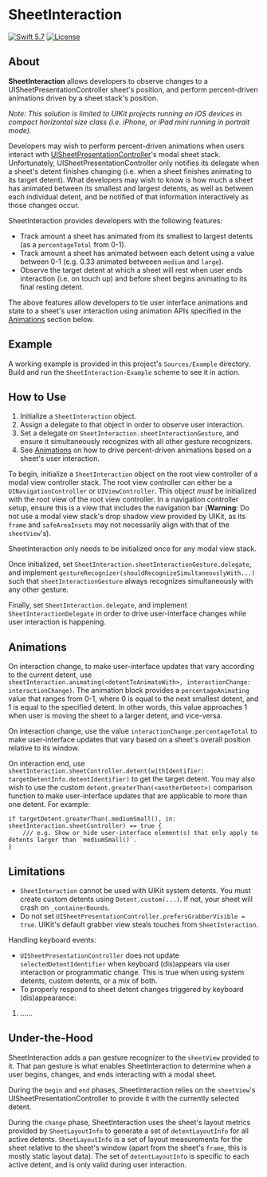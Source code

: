 # SheetInteraction

<p>
    <a href="https://developer.apple.com/swift/"><img alt="Swift 5.7" src="https://img.shields.io/badge/swift-5.7-orange.svg?style=flat"></a>
    <a href="https://github.com/boscojwho/SheetInteraction/blob/main/LICENSE"><img alt="License" src="https://img.shields.io/badge/License-GPLv3-blue.svg"></a>
</p>

## About
<b>SheetInteraction</b> allows developers to observe changes to a UISheetPresentationController sheet's position, and perform percent-driven animations driven by a sheet stack's position.

<i>Note: This solution is limited to UIKit projects running on iOS devices in compact horizontal size class (i.e. iPhone, or iPad mini running in portrait mode).</i>

Developers may wish to perform percent-driven animations when users interact with [UISheetPresentationController](https://developer.apple.com/documentation/uikit/uisheetpresentationcontroller)'s modal sheet stack. Unfortunately, UISheetPresentationController only notifies its delegate when a sheet's detent finishes changing (i.e. when a sheet finishes animating to its target detent). What developers may wish to know is how much a sheet has animated between its smallest and largest detents, as well as between each individual detent, and be notified of that information interactively as those changes occur.

SheetInteraction provides developers with the following features:
- Track amount a sheet has animated from its smallest to largest detents (as a `percentageTotal` from 0-1).
- Track amount a sheet has animated between each detent using a value between 0-1 (e.g. 0.33 animated betweeen `medium` and `large`).
- Observe the target detent at which a sheet will rest when user ends interaction (i.e. on touch up) and before sheet begins animating to its final resting detent.

The above features allow developers to tie user interface animations and state to a sheet's user interaction using animation APIs specified in the [Animations](#animations) section below.

## Example
A working example is provided in this project's `Sources/Example` directory. Build and run the `SheetInteraction-Example` scheme to see it in action.

## How to Use
1. Initialize a `SheetInteraction` object.
2. Assign a delegate to that object in order to observe user interaction.
3. Set a delegate on `SheetInteraction.sheetInteractionGesture`, and ensure it simultaneously recognizes with all other gesture recognizers.
4. See [Animations](#animations) on how to drive percent-driven animations based on a sheet's user interaction.

To begin, initialize a `SheetInteraction` object on the root view controller of a modal view controller stack. The root view controller can either be a `UINavigationController` or `UIViewController`. This object *must* be initialized with the root view of the root view controller. In a navigation controller setup, ensure this is a view that includes the navigation bar (**Warning**: Do not use a modal view stack's drop shadow view provided by UIKit, as its `frame` and `safeAreaInsets` may not necessarily align with that of the `sheetView`'s).

SheetInteraction only needs to be initialized once for any modal view stack.

Once initialized, set `SheetInteraction.sheetInteractionGesture.delegate`, and implement `gestureRecognizer(shouldRecognizeSimultaneouslyWith...)` such that `sheetInteractionGesture` always recognizes simultaneously with any other gesture.

Finally, set `SheetInteraction.delegate`, and implement `SheetInteractionDelegate` in order to drive user-interface changes while user interaction is happening.

## Animations
On interaction change, to make user-interface updates that vary according to the current detent, use `sheetInteraction.animating(<detentToAnimateWith>, interactionChange: interactionChange)`. The animation block provides a `percentageAnimating` value that ranges from 0-1, where 0 is equal to the next smallest detent, and 1 is equal to the specified detent. In other words, this value approaches 1 when user is moving the sheet to a larger detent, and vice-versa.

On interaction change, use the value `interactionChange.percentageTotal` to make user-interface updates that vary based on a sheet's overall position relative to its window.

On interaction end, use `sheetInteraction.sheetController.detent(withIdentifier: targetDetentInfo.detentIdentifier)` to get the target detent. You may also wish to use the custom `detent.greaterThan(<anotherDetent>)` comparison function to make user-interface updates that are applicable to more than one detent. For example:
```
if targetDetent.greaterThan(.mediumSmall(), in: sheetInteraction.sheetController) == true {
    /// e.g. Show or hide user-interface element(s) that only apply to detents larger than `mediumSmall()`.
}
```

## Limitations
- `SheetInteraction` cannot be used with UIKit system detents. You must create custom detents using `Detent.custom(...)`. If not, your sheet will crash on `_containerBounds`.
- Do not set `UISheetPresentationController.prefersGrabberVisible = true`. UIKit's default grabber view steals touches from `SheetInteraction`.

Handling keyboard events:
- `UISheetPresentationController` does not update `selectedDetentIdentifier` when keyboard (dis)appears via user interaction or programmatic change. This is true when using system detents, custom detents, or a mix of both.
- To properly respond to sheet detent changes triggered by keyboard (dis)appearance:
1. ...... 

## Under-the-Hood
SheetInteraction adds a pan gesture recognizer to the `sheetView` provided to it. That pan gesture is what enables SheetInteraction to determine when a user begins, changes, and ends interacting with a modal sheet. 

During the `begin` and `end` phases, SheetInteraction relies on the `sheetView`'s UISheetPresentationController to provide it with the currently selected detent.

During the `change` phase, SheetInteraction uses the sheet's layout metrics provided by `SheetLayoutInfo` to generate a set of `detentLayoutInfo` for all active detents. `SheetLayoutInfo` is a set of layout measurements for the sheet relative to the sheet's window (apart from the sheet's `frame`, this is mostly static layout data). The set of `detentLayoutInfo` is specific to each active detent, and is only valid during user interaction.
